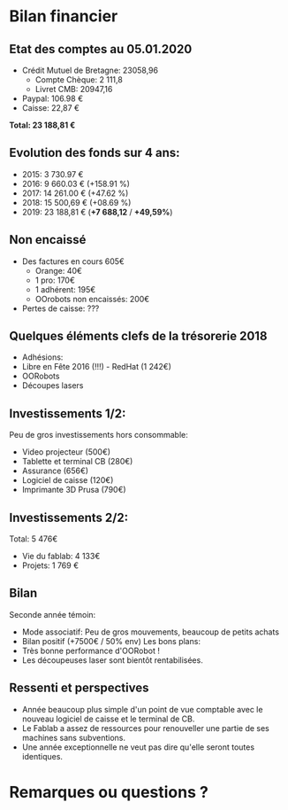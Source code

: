 # Bilan financier

## Etat des comptes au 05.01.2020
- Crédit Mutuel de Bretagne: 23058,96
  - Compte Chèque: 2 111,8
  - Livret CMB: 20947,16
- Paypal: 106.98 €
- Caisse: 22,87 €

**Total: 23 188,81 €**

## Evolution des fonds sur 4 ans:
- 2015: 3 730.97 €
- 2016: 9 660.03 € (+158.91 %)
- 2017: 14 261.00 € (+47.62 %)
- 2018: 15 500,69 € (+08.69 %)
- 2019: 23 188,81 € (**+7 688,12** / **+49,59%**)

## Non encaissé

- Des factures en cours 605€
	- Orange: 40€
	- 1 pro: 170€
	- 1 adhérent: 195€
	- OOrobots non encaissés: 200€
- Pertes de caisse: ???

## Quelques éléments clefs de la trésorerie 2018

- Adhésions: 
- Libre en Fête 2016 (!!!) - RedHat (1 242€)
- OORobots
- Découpes lasers



## Investissements 1/2:

Peu de gros investissements hors consommable:
- Video projecteur (500€)
- Tablette et terminal CB (280€)
- Assurance (656€)
- Logiciel de caisse (120€)
- Imprimante 3D Prusa (790€)

## Investissements 2/2:

Total: 5 476€
- Vie du fablab: 4 133€
- Projets: 1 769 €


## Bilan
Seconde année témoin:
  - Mode associatif: Peu de gros mouvements, beaucoup de petits achats
  - Bilan positif (+7500€ / 50% env)
Les bons plans:
  - Très bonne performance d'OORobot !
  - Les découpeuses laser sont bientôt rentabilisées.


## Ressenti et perspectives
- Année beaucoup plus simple d'un point de vue comptable avec le nouveau logiciel de caisse et le terminal de CB.
- Le Fablab a assez de ressources pour renouveller une partie de ses machines sans subventions.
- Une année exceptionnelle ne veut pas dire qu'elle seront toutes identiques.

# Remarques ou questions ?

